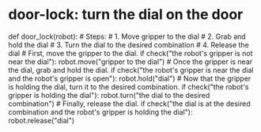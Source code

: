 # door-lock: turn the dial on the door
def door_lock(robot):
    # Steps:
    #  1. Move gripper to the dial
    #  2. Grab and hold the dial
    #  3. Turn the dial to the desired combination
    #  4. Release the dial
    # First, move the gripper to the dial.
    if check("the robot's gripper is not near the dial"):
        robot.move("gripper to the dial")
    # Once the gripper is near the dial, grab and hold the dial.
    if check("the robot's gripper is near the dial and the robot's gripper is open"):
        robot.hold("dial")
    # Now that the gripper is holding the dial, turn it to the desired combination.
    if check("the robot's gripper is holding the dial"):
        robot.turn("the dial to the desired combination")
    # Finally, release the dial.
    if check("the dial is at the desired combination and the robot's gripper is holding the dial"):
        robot.release("dial")